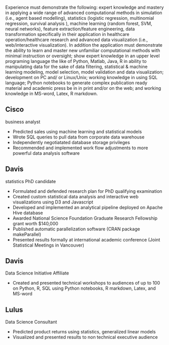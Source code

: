 Experience must demonstrate the following: expert knowledge and mastery in applying a wide range of advanced computational methods in simulation (i.e., agent based modelling), statistics (logistic regression, multinomial regression, survival analysis ), machine learning (random forest, SVM, neural networks), feature extraction/feature engineering, data transformation specifically in their application in healthcare operation/healthcare research and advanced data visualization (i.e., web/interactive visualization).
In addition the application must demonstrate the ability to learn and master new unfamiliar computational methods with minimal instruction or oversight; show expert knowledge in an upper level programing language the like of Python, Matlab, Java, R in ability to manipulating data for the sake of data filtering, statistical & machine learning modeling, model selection, model validation and data visualization; development on PC and/ or Linux/Unix; working knowledge in using SQL language; Python notebooks to generate complex publication ready material and academic press be in in print and/or on the web; and working knowledge in MS-word, Latex, R markdown.


## Cisco

business analyst

- Predicted sales using machine learning and statistical models
- Wrote SQL queries to pull data from corporate data warehouse
- Independently negotiatated database storage privileges
- Recommended and implemented work flow adjustments to more powerful data analysis software


## Davis

statistics PhD candidate

- Formulated and defended research plan for PhD qualifying examination
- Created custom statistical data analysis and interactive web visualizations using D3 and Javascript
- Developed and implemented an analytical pipeline deployed on Apache Hive database
- Awarded National Science Foundation Graduate Research Fellowship grant worth $140,000
- Published automatic parallelization software (CRAN package makeParallel)
- Presented results formally at international academic conference (Joint Statistical Meetings in Vancouver)


## Davis

Data Science Initiative Affiliate

- Created and presented technical workshops to audiences of up to 100 on Python, R, SQL using Python notebooks, R markdown, Latex, and MS-word


## Lulus

Data Science Consultant

- Predicted product returns using statistics, generalized linear models
- Visualized and presented results to non technical executive audience

